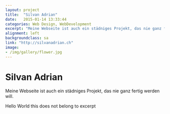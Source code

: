 ```yaml
---
layout: project
title:  "Silvan Adrian"
date:   2015-01-14 13:33:44
categories: Web Design, WebDevelopment
excerpt: "Meine Webseite ist auch ein städniges Projekt, das nie ganz fertig werden will."
alignment: left
backgroundclass: sa
link: "http://silvanadrian.ch"
image:
- /img/gallery/flower.jpg
---
```

<div class="project-text">
<h1>Silvan Adrian</h1>
Meine Webseite ist auch ein städniges Projekt, das nie  ganz fertig werden will.  

Hello World this does not belong to excerpt
</div>